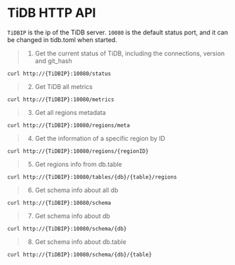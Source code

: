 #  TiDB HTTP API

`TiDBIP` is the ip of the TiDB server. `10080` is the default status port, and it can be changed in tidb.toml when started. 

> 1. Get the current status of TiDB, including the connections, version and git_hash

```
curl http://{TiDBIP}:10080/status
```

> 2. Get TiDB all metrics

```
curl http://{TiDBIP}:10080/metrics
```

> 3. Get all regions metadata

```
curl http://{TiDBIP}:10080/regions/meta
```

> 4. Get the information of a specific region by ID

```
curl http://{TiDBIP}:10080/regions/{regionID}
```

> 5. Get regions info from db.table

```
curl http://{TiDBIP}:10080/tables/{db}/{table}/regions
```

> 6. Get schema info about all db

```
curl http://{TiDBIP}:10080/schema
```

> 7. Get schema info about db

```
curl http://{TiDBIP}:10080/schema/{db}
```

> 8. Get schema info about db.table

```
curl http://{TiDBIP}:10080/schema/{db}/{table}
```

